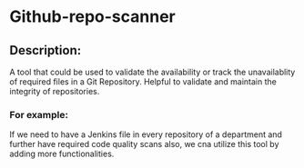 # Github-repo-scanner

## Description:
A tool that could be used to validate the availability or track the unavailablity of required files in a Git Repository. 
Helpful to validate and maintain the integrity of repositories. 

### For example:
If we need to have a Jenkins file in every repository of a department and further have required code quality 
scans also, we cna utilize this tool by adding more functionalities.
